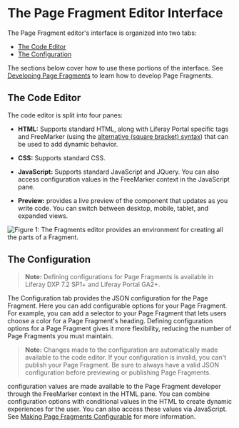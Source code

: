 # The Page Fragment Editor Interface

The Page Fragment editor's interface is organized into two tabs:

- [The Code Editor](#the-code-editor)
- [The Configuration](#the-configuration)

The sections below cover how to use these portions of the interface. See [Developing Page Fragments](TODO) to learn how to develop Page Fragments.

## The Code Editor

The code editor is split into four panes:

- **HTML:** Supports standard HTML, along with Liferay Portal specific tags and FreeMarker (using the [alternative (square bracket) syntax](https://freemarker.apache.org/docs/dgui_misc_alternativesyntax.html)) that can be used to add dynamic behavior.

- **CSS:** Supports standard CSS.

- **JavaScript:** Supports standard JavaScript and JQuery. You can also access configuration values in the FreeMarker context in the JavaScript pane.

- **Preview:** provides a live preview of the component that updates as you write code. You can switch between desktop, mobile, tablet, and expanded views.

![Figure 1: The Fragments editor provides an environment for creating all the parts of a Fragment.](./images/01.png)

## The Configuration

> **Note:** Defining configurations for Page Fragments is available in Liferay DXP 7.2 SP1+ and Liferay Portal GA2+.

The Configuration tab provides the JSON configuration for the Page Fragment. Here you can add configurable options for your Page Fragment. For example, you can add a selector to your Page Fragment that lets users choose a color for a Page Fragment's heading. Defining configuration options for a Page Fragment gives it more flexibility, reducing the number of Page Fragments you must maintain.

>**Note:** Changes made to the configuration are automatically made available to the code editor. If your configuration is invalid, you can't publish your Page Fragment. Be sure to always have a valid JSON configuration before previewing or publishing Page Fragments.

configuration values are made available to the Page Fragment developer through the FreeMarker context in the HTML pane. You can combine configuration options with conditional values in the HTML to create dynamic experiences for the user. You can also access these values via JavaScript. See [Making Page Fragments Configurable](TODO) for more information.